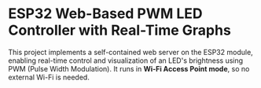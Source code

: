 # ESP32 Web-Based PWM LED Controller with Real-Time Graphs

This project implements a self-contained web server on the ESP32 module, enabling real-time control and visualization of an LED's brightness using PWM (Pulse Width Modulation). It runs in **Wi-Fi Access Point mode**, so no external Wi-Fi is needed.
